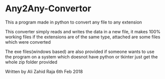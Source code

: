 # Any2Any-Convertor
This a program made in python to convert any file to any extension

This converter simply reads and writes the data in a new file, it makes 100% working files if the extensions are of the
same type, attached are some files which were converted

The exe files(windows based) are also provided if someone wants to use the program on a system which doesnot have python or tkinter
just get the whole zip folder provided




Written by Ali Zahid Raja
6th Feb 2018

